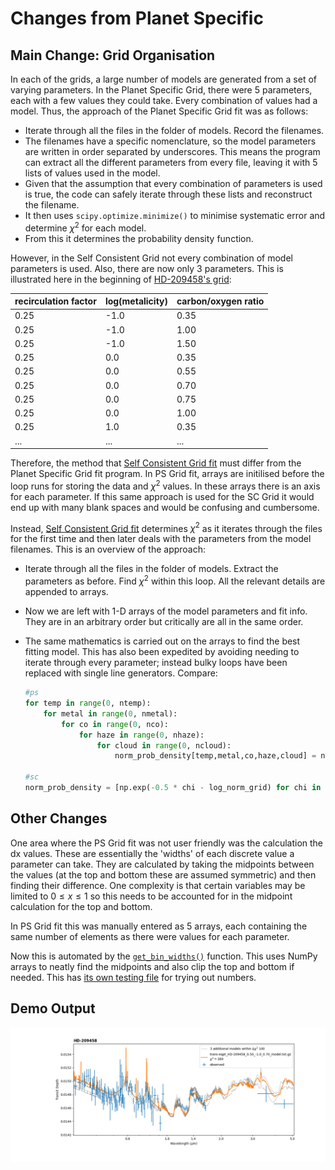
# Changes from Planet Specific

## Main Change: Grid Organisation

In each of the grids, a large number of models are generated from a set of varying parameters. In the Planet Specific Grid, there were 5 parameters, each with a few values they could take. Every combination of values had a model. Thus, the approach of the Planet Specific Grid fit was as follows:

- Iterate through all the files in the folder of models. Record the filenames.
- The filenames have a specific nomenclature, so the model parameters are written in order separated by underscores. This means the program can extract all the different parameters from every file, leaving it with 5 lists of values used in the model.
- Given that the assumption that every combination of parameters is used is true, the code can safely iterate through these lists and reconstruct the filename.
- It then uses `scipy.optimize.minimize()` to minimise systematic error and determine $\chi^2$ for each model.
- From this it determines the probability density function.

However, in the Self Consistent Grid not every combination of model parameters is used. Also, there are now only 3 parameters. This is illustrated here in the beginning of [HD-209458's grid](/testgrid_sc/HD-209458/):

| recirculation factor | log(metalicity) | carbon/oxygen ratio |
|-------|------|------|
|0.25|-1.0|0.35|
|0.25|-1.0|1.00|
|0.25|-1.0|1.50|
|0.25|0.0|0.35|
|0.25|0.0|0.55|
|0.25|0.0|0.70|
|0.25|0.0|0.75|
|0.25|0.0|1.00|
|0.25|1.0|0.35|
|...|...|...|

Therefore, the method that [Self Consistent Grid fit](SCgrid_fit_JY.py) must differ from the Planet Specific Grid fit program. In PS Grid fit, arrays are initilised before the loop runs for storing the data and $\chi^2$ values. In these arrays there is an axis for each parameter. If this same approach is used for the SC Grid it would end up with many blank spaces and would be confusing and cumbersome.

Instead, [Self Consistent Grid fit](SCgrid_fit_JY.py) determines $\chi^2$ as it iterates through the files for the first time and then later deals with the parameters from the model filenames. This is an overview of the approach:

- Iterate through all the files in the folder of models. Extract the parameters as before. Find $\chi^2$ within this loop. All the relevant details are appended to arrays.

- Now we are left with 1-D arrays of the model parameters and fit info. They are in an arbitrary order but critically are all in the same order.

- The same mathematics is carried out on the arrays to find the best fitting model. This has also been expedited by avoiding needing to iterate through every parameter; instead bulky loops have been replaced with single line generators. Compare:
    ```python
    #ps
    for temp in range(0, ntemp):
        for metal in range(0, nmetal):
            for co in range(0, nco):
                for haze in range(0, nhaze):
                    for cloud in range(0, ncloud):
                        norm_prob_density[temp,metal,co,haze,cloud] = np.exp(-0.5 * model_chi[temp,metal,co,haze,cloud] - log_norm_grid
                        
    #sc
    norm_prob_density = [np.exp(-0.5 * chi - log_norm_grid) for chi in model_chi]
    ```

## Other Changes

One area where the PS Grid fit was not user friendly was the calculation the dx values. These are essentially the 'widths' of each discrete value a parameter can take. They are calculated by taking the midpoints between the values (at the top and bottom these are assumed symmetric) and then finding their difference. One complexity is that certain variables may be limited to $0\le x\le1$ so this needs to be accounted for in the midpoint calculation for the top and bottom.

In PS Grid fit this was manually entered as 5 arrays, each containing the same number of elements as there were values for each parameter.

Now this is automated by the [`get_bin_widths()`](https://github.com/BabelFish0/matching-atmospheres/blob/42eb49466befba93493221d481f88201b8165c71/SCgrid_fit_JY.py#L66-L85) function. This uses NumPy arrays to neatly find the midpoints and also clip the top and bottom if needed. This has [its own testing file](/tools/dx_finder.py) for trying out numbers.

## Demo Output

![HD-209458](/figures/sc_demo.png)
